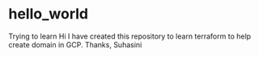 # hello_world
Trying to learn
Hi
I have created this repository to learn terraform to help create domain in GCP.
Thanks, 
Suhasini
